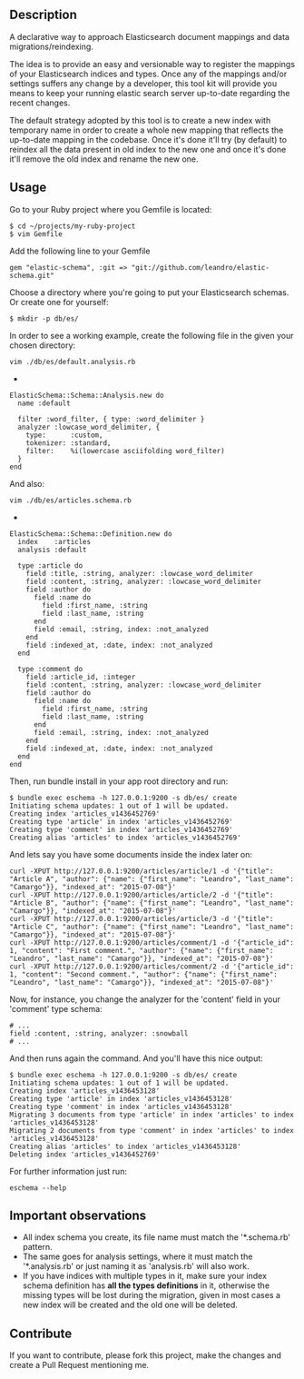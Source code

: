 ## Description

A declarative way to approach Elasticsearch document mappings and data migrations/reindexing.

The idea is to provide an easy and versionable way to register the mappings of your Elasticsearch indices and types.
Once any of the mappings and/or settings suffers any change by a developer, this tool kit will provide you means to keep your running elastic search server up-to-date regarding the recent changes.

The default strategy adopted by this tool is to create a new index with temporary name in order to create a whole new mapping that reflects the up-to-date mapping in the codebase. Once it's done it'll try (by default) to reindex all the data present in old index to the new one and once it's done it'll remove the old index and rename the new one.

## Usage

Go to your Ruby project where you Gemfile is located:

    $ cd ~/projects/my-ruby-project
    $ vim Gemfile

Add the following line to your Gemfile

    gem "elastic-schema", :git => "git://github.com/leandro/elastic-schema.git"

Choose a directory where you're going to put your Elasticsearch schemas. Or create one for yourself:

    $ mkdir -p db/es/

In order to see a working example, create the following file in the given your chosen directory:

    vim ./db/es/default.analysis.rb
-

    ElasticSchema::Schema::Analysis.new do
      name :default

      filter :word_filter, { type: :word_delimiter }
      analyzer :lowcase_word_delimiter, {
        type:      :custom,
        tokenizer: :standard,
        filter:    %i(lowercase asciifolding word_filter)
      }
    end

And also:

    vim ./db/es/articles.schema.rb
-

    ElasticSchema::Schema::Definition.new do
      index    :articles
      analysis :default

      type :article do
        field :title, :string, analyzer: :lowcase_word_delimiter
        field :content, :string, analyzer: :lowcase_word_delimiter
        field :author do
          field :name do
            field :first_name, :string
            field :last_name, :string
          end
          field :email, :string, index: :not_analyzed
        end
        field :indexed_at, :date, index: :not_analyzed
      end

      type :comment do
        field :article_id, :integer
        field :content, :string, analyzer: :lowcase_word_delimiter
        field :author do
          field :name do
            field :first_name, :string
            field :last_name, :string
          end
          field :email, :string, index: :not_analyzed
        end
        field :indexed_at, :date, index: :not_analyzed
      end
    end

Then, run bundle install in your app root directory and run:

    $ bundle exec eschema -h 127.0.0.1:9200 -s db/es/ create
    Initiating schema updates: 1 out of 1 will be updated.
    Creating index 'articles_v1436452769'
    Creating type 'article' in index 'articles_v1436452769'
    Creating type 'comment' in index 'articles_v1436452769'
    Creating alias 'articles' to index 'articles_v1436452769'

And lets say you have some documents inside the index later on:

    curl -XPUT http://127.0.0.1:9200/articles/article/1 -d '{"title": "Article A", "author": {"name": {"first_name": "Leandro", "last_name": "Camargo"}}, "indexed_at": "2015-07-08"}'
    curl -XPUT http://127.0.0.1:9200/articles/article/2 -d '{"title": "Article B", "author": {"name": {"first_name": "Leandro", "last_name": "Camargo"}}, "indexed_at": "2015-07-08"}'
    curl -XPUT http://127.0.0.1:9200/articles/article/3 -d '{"title": "Article C", "author": {"name": {"first_name": "Leandro", "last_name": "Camargo"}}, "indexed_at": "2015-07-08"}'
    curl -XPUT http://127.0.0.1:9200/articles/comment/1 -d '{"article_id": 1, "content": "First comment.", "author": {"name": {"first_name": "Leandro", "last_name": "Camargo"}}, "indexed_at": "2015-07-08"}'
    curl -XPUT http://127.0.0.1:9200/articles/comment/2 -d '{"article_id": 1, "content": "Second comment.", "author": {"name": {"first_name": "Leandro", "last_name": "Camargo"}}, "indexed_at": "2015-07-08"}'

Now, for instance, you change the analyzer for the 'content' field in your 'comment' type schema:

    # ...
    field :content, :string, analyzer: :snowball
    # ...

And then runs again the command. And you'll have this nice output:

    $ bundle exec eschema -h 127.0.0.1:9200 -s db/es/ create
    Initiating schema updates: 1 out of 1 will be updated.
    Creating index 'articles_v1436453128'
    Creating type 'article' in index 'articles_v1436453128'
    Creating type 'comment' in index 'articles_v1436453128'
    Migrating 3 documents from type 'article' in index 'articles' to index 'articles_v1436453128'
    Migrating 2 documents from type 'comment' in index 'articles' to index 'articles_v1436453128'
    Creating alias 'articles' to index 'articles_v1436453128'
    Deleting index 'articles_v1436452769'

For further information just run:

    eschema --help

## Important observations

* All index schema you create, its file name must match the '*.schema.rb' pattern.
* The same goes for analysis settings, where it must match the '*.analysis.rb' or just naming it as 'analysis.rb' will also work.
* If you have indices with multiple types in it, make sure your index schema definition has **all the types definitions** in it, otherwise the missing types will be lost during the migration, given in most cases a new index will be created and the old one will be deleted.

## Contribute

If you want to contribute, please fork this project, make the changes and create a Pull Request mentioning me.
